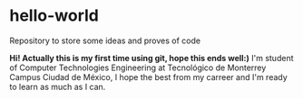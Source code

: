 # hello-world
Repository to store some ideas and proves of code

**Hi! Actually this is my first time using git, hope this ends well:)**
I'm student of Computer Technologies Engineering at Tecnológico de Monterrey Campus Ciudad de México, I hope the best from my carreer and I'm ready to learn as much as I can.
